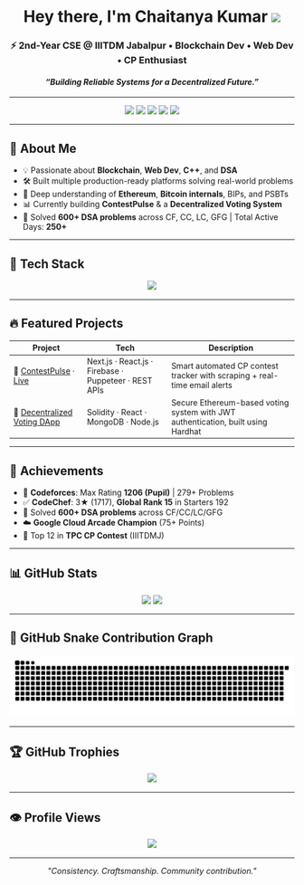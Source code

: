 <h1 align="center">Hey there, I'm Chaitanya Kumar <img src="https://media.giphy.com/media/hvRJCLFzcasrR4ia7z/giphy.gif" width="35px"/></h1>

<h3 align="center">⚡ 2nd-Year CSE @ IIITDM Jabalpur • Blockchain Dev • Web Dev • CP Enthusiast</h3>
<h4 align="center"><i>“Building Reliable Systems for a Decentralized Future.”</i></h4>

---

<p align="center">
  <a href="mailto:chaitanya21kr@gmail.com"><img src="https://img.shields.io/badge/-Gmail-D14836?style=for-the-badge&logo=gmail&logoColor=white"/></a>
  <a href="https://www.linkedin.com/in/chaitanya-kumar-071062296/"><img src="https://img.shields.io/badge/-LinkedIn-0A66C2?style=for-the-badge&logo=linkedin&logoColor=white"/></a>
  <a href="https://codeforces.com/profile/chaitanya21kumar"><img src="https://img.shields.io/badge/-Codeforces-1F8ACB?style=for-the-badge&logo=codeforces"/></a>
  <a href="https://chaitanya21kumar.github.io/Portfolio-Website"><img src="https://img.shields.io/badge/-Portfolio-000000?style=for-the-badge&logo=vercel"/></a>
  <a href="https://www.cloudskillsboost.google/public_profiles/c9ba5dfe-c06d-4315-9f98-486ffadafa34"><img src="https://img.shields.io/badge/-Google%20Cloud-4285F4?style=for-the-badge&logo=googlecloud"/></a>
</p>

---

## 🧠 About Me

- 💡 Passionate about **Blockchain**, **Web Dev**, **C++**, and **DSA**
- 🛠️ Built multiple production-ready platforms solving real-world problems
- 🔐 Deep understanding of **Ethereum**, **Bitcoin internals**, BIPs, and PSBTs
- 📊 Currently building **ContestPulse** & a **Decentralized Voting System**
- 🎯 Solved **600+ DSA problems** across CF, CC, LC, GFG | Total Active Days: **250+**

---

## 🧰 Tech Stack

<p align="center">
  <img src="https://skillicons.dev/icons?i=cpp,solidity,python,java,javascript,react,nextjs,nodejs,express,mongodb,postgres,redis,html,css,docker,git,aws,gcp,linux,vscode" />
</p>

---

## 🔥 Featured Projects

| Project | Tech | Description |
|--------|------|-------------|
| 🚀 [ContestPulse](https://github.com/chaitanya21kumar/contestpulse) · [Live](https://contestpulse-chaitanya21kr.netlify.app/) | Next.js · React.js · Firebase · Puppeteer · REST APIs | Smart automated CP contest tracker with scraping + real-time email alerts |
| 🔐 [Decentralized Voting DApp](https://github.com/chaitanya21kumar/decentralised-voting-system) | Solidity · React · MongoDB · Node.js | Secure Ethereum-based voting system with JWT authentication, built using Hardhat |

---

## 🏅 Achievements

- 🧠 **Codeforces**: Max Rating **1206 (Pupil)** | 279+ Problems  
- ✅ **CodeChef**: 3★ (1717), **Global Rank 15** in Starters 192  
- 📘 Solved **600+ DSA problems** across CF/CC/LC/GFG  
- ☁️ **Google Cloud Arcade Champion** (75+ Points)  
- 🥉 Top 12 in **TPC CP Contest** (IIITDMJ)

---

## 📊 GitHub Stats

<p align="center">
  <img src="https://github-readme-stats.vercel.app/api?username=chaitanya21kumar&show_icons=true&theme=tokyonight&count_private=true&hide_border=true&border_radius=10" width="48%" />
  <img src="https://github-readme-streak-stats.herokuapp.com?user=chaitanya21kumar&theme=tokyonight&hide_border=true&border_radius=10" width="48%" />
</p>

---

## 🐍 GitHub Snake Contribution Graph

<p align="center">
  <picture>
    <source media="(prefers-color-scheme: dark)" srcset="https://github.com/chaitanya21kumar/snk/raw/output/github-contribution-grid-snake.svg">
    <img alt="GitHub Snake" src="https://github.com/chaitanya21kumar/snk/raw/output/github-contribution-grid-snake.svg">
  </picture>
</p>


---

## 🏆 GitHub Trophies

<p align="center">
  <img src="https://github-profile-trophy.vercel.app/?username=chaitanya21kumar&theme=algolia&no-frame=true&column=6&margin-w=8" />
</p>

---

## 👁️ Profile Views

<p align="center">
  <img src="https://komarev.com/ghpvc/?username=chaitanya21kumar&label=PROFILE+VIEWS&color=0e75b6&style=for-the-badge"/>
</p>

---

<p align="center"><i>"Consistency. Craftsmanship. Community contribution."</i></p>
